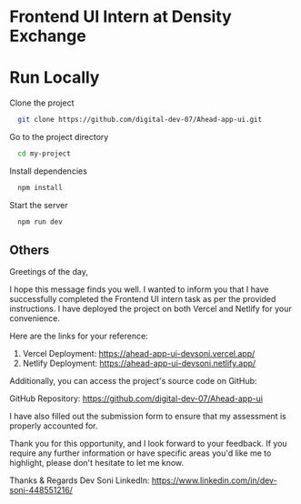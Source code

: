 # Frontend UI Intern at Density Exchange 

# Run Locally

Clone the project

```bash
  git clone https://github.com/digital-dev-07/Ahead-app-ui.git
```

Go to the project directory

```bash
  cd my-project
```

Install dependencies

```bash
  npm install
```

Start the server

```bash
  npm run dev
```


## Others

Greetings of the day,

I hope this message finds you well. I wanted to inform you that I have successfully completed the Frontend UI intern task as per the provided instructions. I have deployed the project on both Vercel and Netlify for your convenience.

Here are the links for your reference:

1. Vercel Deployment: https://ahead-app-ui-devsoni.vercel.app/
2. Netlify Deployment: https://ahead-app-ui-devsoni.netlify.app/

Additionally, you can access the project's source code on GitHub:

GitHub Repository: https://github.com/digital-dev-07/Ahead-app-ui

I have also filled out the submission form to ensure that my assessment is properly accounted for.

Thank you for this opportunity, and I look forward to your feedback. If you require any further information or have specific areas you'd like me to highlight, please don't hesitate to let me know.

Thanks & Regards
Dev Soni
LinkedIn: https://www.linkedin.com/in/dev-soni-448551216/

